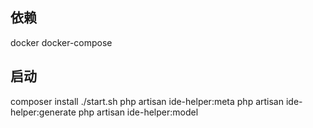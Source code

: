 ## 依赖 
docker
docker-compose
## 启动
composer install
./start.sh
php artisan ide-helper:meta
php artisan ide-helper:generate
php artisan ide-helper:model